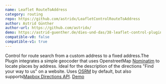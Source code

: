 ```yaml
---
name: Leaflet RouteToAddress
category: routing
repo: https://github.com/astridx/LeafletControlRouteToAddress
author: Astrid Günther
author-url: https://github.com/astridx/
demo: https://astrid-guenther.de/dies-und-das/38-leaflet-control-plugin-leafletcontrolroutetoaddress/
compatible-v0: false
compatible-v1: true
---
```


Control for route search from a custom address to a fixed address.The Plugin integrates a simple geocoder that uses OpenstreetMap <a href="https://nominatim.openstreetmap.org/">Nominatim</a> to locate places by address. Ideal for the description of the directions "Find your way to us" on a website. Uses <a href="http://project-osrm.org/">OSRM</a> by default, but also supports<a href="https://www.mapbox.com/developers/api/directions/">Mapbox Directions API</a>. <a href="https://astrid-guenther.de/dies-und-das/38-leaflet-control-plugin-leafletcontrolroutetoaddress/">Demo</a>
